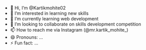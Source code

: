 - 👋 Hi, I’m @Kartikmohite02
- 👀 I’m interested in learning new skills
- 🌱 I’m currently learning web development 
- 💞️ I’m looking to collaborate on skills development competition 
- 📫 How to reach me via Instagram (@mr.kartik_mohite_)
- 😄 Pronouns: ...
- ⚡ Fun fact: ...

<!---
Kartikmohite02/Kartikmohite02 is a ✨ special ✨ repository because its `README.md` (this file) appears on your GitHub profile.
You can click the Preview link to take a look at your changes.
--->
